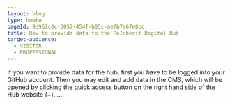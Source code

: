```yaml
---
layout: blog
type: howto
pageId: 9d961c0c-3057-454f-b05c-aefb7a67e0bc
title: How to provide data to the ReInherit Digital Hub
target-audience:
  - VISITOR
  - PROFESSIONAL
---
```

If you want to provide data for the hub, first you have to be logged into your GitHub account. Then you may edit and add data in the CMS, which will be opened by clicking the quick access button on the right hand side of the Hub website (+)......